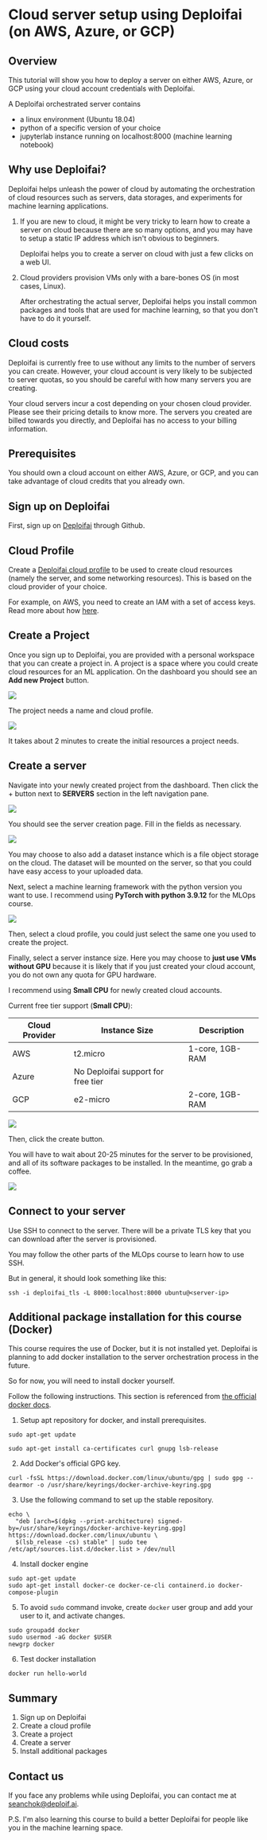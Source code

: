 # Cloud server setup using Deploifai (on AWS, Azure, or GCP)

## Overview
This tutorial will show you how to deploy a server on either AWS, Azure, or GCP using your cloud account credentials with Deploifai.

A Deploifai orchestrated server contains
- a linux environment (Ubuntu 18.04)
- python of a specific version of your choice
- jupyterlab instance running on localhost:8000 (machine learning notebook)

## Why use Deploifai?

Deploifai helps unleash the power of cloud by automating the orchestration of cloud resources such as servers, data storages, and experiments for machine learning applications.

1. If you are new to cloud, it might be very tricky to learn how to create a server on cloud because there are so many options, and you may have to setup a static IP address which isn't obvious to beginners.

    Deploifai helps you to create a server on cloud with just a few clicks on a web UI.

2. Cloud providers provision VMs only with a bare-bones OS (in most cases, Linux).

    After orchestrating the actual server, Deploifai helps you install common packages and tools that are used for machine learning, so that you don't have to do it yourself.

## Cloud costs

Deploifai is currently free to use without any limits to the number of servers you can create. However, your cloud account is very likely to be subjected to server quotas, so you should be careful with how many servers you are creating.

Your cloud servers incur a cost depending on your chosen cloud provider. Please see their pricing details to know more. The servers you created are billed towards you directly, and Deploifai has no access to your billing information.

## Prerequisites

You should own a cloud account on either AWS, Azure, or GCP, and you can take advantage of cloud credits that you already own.

## Sign up on Deploifai

First, sign up on [Deploifai](https://deploif.ai) through Github.

## Cloud Profile

Create a [Deploifai cloud profile](https://docs.deploif.ai/cloud-services/connect-your-account) to be used to create cloud resources (namely the server, and some networking resources). This is based on the cloud provider of your choice.

For example, on AWS, you need to create an IAM with a set of access keys. Read more about how [here](https://docs.deploif.ai/cloud-services/connect-your-account/aws).

## Create a Project

Once you sign up to Deploifai, you are provided with a personal workspace that you can create a project in. A project is a space where you could create cloud resources for an ML application. On the dashboard you should see an **Add new Project** button.

<img src="dashboard.png">

The project needs a name and cloud profile.

<img src="new_project.png">

It takes about 2 minutes to create the initial resources a project needs.

## Create a server

Navigate into your newly created project from the dashboard. Then click the + button next to **SERVERS** section in the left navigation pane.

<img src="add_server.png">

You should see the server creation page. Fill in the fields as necessary.

<img src="new_server.png">

You may choose to also add a dataset instance which is a file object storage on the cloud. The dataset will be mounted on the server, so that you could have easy access to your uploaded data.

Next, select a machine learning framework with the python version you want to use. I recommend using **PyTorch with python 3.9.12** for the MLOps course.

<img src="ml_framework.png">

Then, select a cloud profile, you could just select the same one you used to create the project.

Finally, select a server instance size. Here you may choose to **just use VMs without GPU** because it is likely that if you just created your cloud account, you do not own any quota for GPU hardware.

I recommend using **Small CPU** for newly created cloud accounts.

Current free tier support (**Small CPU**):

| Cloud Provider | Instance Size                      | Description     |
|----------------|------------------------------------|-----------------|
| AWS            | t2.micro                           | 1-core, 1GB-RAM |
| Azure          | No Deploifai support for free tier |
| GCP            | e2-micro                           | 2-core, 1GB-RAM |

<img src="instance_size.png">

Then, click the create button.

You will have to wait about 20-25 minutes for the server to be provisioned, and all of its software packages to be installed. In the meantime, go grab a coffee.

<img src="orchestrating_server.png">

## Connect to your server

Use SSH to connect to the server. There will be a private TLS key that you can download after the server is provisioned.

You may follow the other parts of the MLOps course to learn how to use SSH.

But in general, it should look something like this:

```shell
ssh -i deploifai_tls -L 8000:localhost:8000 ubuntu@<server-ip>
```

## Additional package installation for this course (Docker)

This course requires the use of Docker, but it is not installed yet. Deploifai is planning to add docker installation to the server orchestration process in the future.

So for now, you will need to install docker yourself.

Follow the following instructions. This section is referenced from [the official docker docs](https://docs.docker.com/engine/install/ubuntu).

1. Setup apt repository for docker, and install prerequisites.

```shell
sudo apt-get update

sudo apt-get install ca-certificates curl gnupg lsb-release
```

2. Add Docker's official GPG key.

```shell
curl -fsSL https://download.docker.com/linux/ubuntu/gpg | sudo gpg --dearmor -o /usr/share/keyrings/docker-archive-keyring.gpg
```

3. Use the following command to set up the stable repository. 

```shell
echo \
  "deb [arch=$(dpkg --print-architecture) signed-by=/usr/share/keyrings/docker-archive-keyring.gpg] https://download.docker.com/linux/ubuntu \
  $(lsb_release -cs) stable" | sudo tee /etc/apt/sources.list.d/docker.list > /dev/null
```

4. Install docker engine

```shell
sudo apt-get update
sudo apt-get install docker-ce docker-ce-cli containerd.io docker-compose-plugin
```

5. To avoid `sudo` command invoke, create `docker` user group and add your user to it, and activate changes.

```shell
sudo groupadd docker
sudo usermod -aG docker $USER
newgrp docker
```

6. Test docker installation

```shell
docker run hello-world
```

## Summary

1. Sign up on Deploifai
2. Create a cloud profile
3. Create a project
4. Create a server
5. Install additional packages

## Contact us

If you face any problems while using Deploifai, you can contact me at [seanchok@deploif.ai](mailto:seanchok@deploif.ai).

P.S. I'm also learning this course to build a better Deploifai for people like you in the machine learning space.
